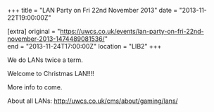 +++
title = "LAN Party on Fri 22nd November 2013"
date = "2013-11-22T19:00:00Z"

[extra]
original = "https://uwcs.co.uk/events/lan-party-on-fri-22nd-november-2013-1474489081536/"    
end = "2013-11-24T17:00:00Z"
location = "LIB2"
+++

We do LANs twice a term.

Welcome to Christmas LAN\!\!\!\!

More info to come.

About all LANs: http://uwcs.co.uk/cms/about/gaming/lans/


